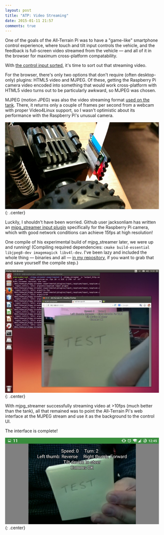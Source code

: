 ```yaml
---
layout: post
title: "ATP: Video Streaming"
date: 2015-01-11 21:57
comments: true
---
```


One of the goals of the All-Terrain Pi was to have a "game-like" smartphone control experience, where touch and tilt input controls the vehicle, and the feedback is full-screen video streamed from the vehicle &mdash; and all of it in the browser for maximum cross-platform compatability.

With [the control input sorted](../atp-smartphone-control), it's time to sort out that streaming video.

For the browser, there's only two options that don't require (often desktop-only) plugins: HTML5 video and MJPEG. Of these, getting the Raspberry Pi camera video encoded into something that would work cross-platform with HTML5 video turns out to be particularly awkward, so MJPEG was chosen.

MJPEG (motion JPEG) was also the video streaming format [used on the tank](/projects/raspberry-tank/day-14-video-streaming/). There, it returns only a couple of frames per second from a webcam with proper Video4Linux support, so I wasn't optimistic about its performance with the Raspberry Pi's unusual camera.

![Raspberry Pi camera powered on](/img/projects/atp/47.jpg){: .center}

Luckily, I shouldn't have been worried. Github user jacksonliam has written an [mjpg_streamer input plugin](https://github.com/jacksonliam/mjpg-streamer) specifically for the Raspberry Pi camera, which with good network conditions can achieve 15fps at high resolution!

One compile of his experimental build of mjpg_streamer later, we were up and running! (Compiling required dependencies: `cmake build-essential libjpeg8-dev imagemagick libv4l-dev`. I've been lazy and included the whole thing &mdash; binaries and all &mdash; [in my repository](https://github.com/ianrenton/All-Terrain-Pi/tree/master/home/pi/mjpg-streamer-experimental), if you want to grab that and save yourself the compile step.)

![mjpg_streamer display on desktop computer](/img/projects/atp/48.jpg){: .center}

With mjpg_streamer successfully streaming video at >10fps (much better than the tank), all that remained was to point the All-Terrain Pi's web interface at the MJPEG stream and use it as the background to the control UI.

The interface is complete!

![mjpg_streamer display on smartphone](/img/projects/atp/49.jpg){: .center}
